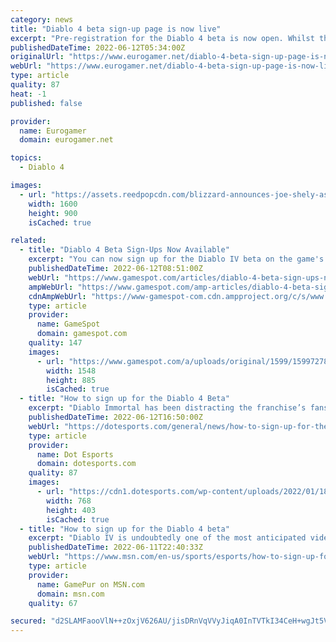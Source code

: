 ```yaml
---
category: news
title: "Diablo 4 beta sign-up page is now live"
excerpt: "Pre-registration for the Diablo 4 beta is now open. Whilst there's still no date yet on when the beta will go live, ..."
publishedDateTime: 2022-06-12T05:34:00Z
originalUrl: "https://www.eurogamer.net/diablo-4-beta-sign-up-page-is-now-live"
webUrl: "https://www.eurogamer.net/diablo-4-beta-sign-up-page-is-now-live"
type: article
quality: 87
heat: -1
published: false

provider:
  name: Eurogamer
  domain: eurogamer.net

topics:
  - Diablo 4

images:
  - url: "https://assets.reedpopcdn.com/blizzard-announces-joe-shely-as-new-diablo-4-game-director-1633644630309.jpg/BROK/thumbnail/1600x900/format/jpg/quality/80/blizzard-announces-joe-shely-as-new-diablo-4-game-director-1633644630309.jpg"
    width: 1600
    height: 900
    isCached: true

related:
  - title: "Diablo 4 Beta Sign-Ups Now Available"
    excerpt: "You can now sign up for the Diablo IV beta on the game's official website. The webpage currently only has the beta listed for PS5, Xbox Series X|S, and PC, although the game was announced to be coming ..."
    publishedDateTime: 2022-06-12T08:51:00Z
    webUrl: "https://www.gamespot.com/articles/diablo-4-beta-sign-ups-now-available/1100-6504475/"
    ampWebUrl: "https://www.gamespot.com/amp-articles/diablo-4-beta-sign-ups-now-available/1100-6504475/"
    cdnAmpWebUrl: "https://www-gamespot-com.cdn.ampproject.org/c/s/www.gamespot.com/amp-articles/diablo-4-beta-sign-ups-now-available/1100-6504475/"
    type: article
    provider:
      name: GameSpot
      domain: gamespot.com
    quality: 147
    images:
      - url: "https://www.gamespot.com/a/uploads/original/1599/15997278/3989762-diablo4.jpeg"
        width: 1548
        height: 885
        isCached: true
  - title: "How to sign up for the Diablo 4 Beta"
    excerpt: "Diablo Immortal has been distracting the franchise’s fans over the last couple of weeks since the game was initially designed for mobile platforms and was then ported to PC. Con ..."
    publishedDateTime: 2022-06-12T16:50:00Z
    webUrl: "https://dotesports.com/general/news/how-to-sign-up-for-the-diablo-4-beta"
    type: article
    provider:
      name: Dot Esports
      domain: dotesports.com
    quality: 87
    images:
      - url: "https://cdn1.dotesports.com/wp-content/uploads/2022/01/18124319/diablo-4-1-768x403.jpg"
        width: 768
        height: 403
        isCached: true
  - title: "How to sign up for the Diablo 4 beta"
    excerpt: "Diablo IV is undoubtedly one of the most anticipated video games coming down the pipeline. While we still are unsure about when the title will actually release as of this writing, there is a chance ..."
    publishedDateTime: 2022-06-11T22:40:33Z
    webUrl: "https://www.msn.com/en-us/sports/esports/how-to-sign-up-for-the-diablo-4-beta/ar-AAYmGo7"
    type: article
    provider:
      name: GamePur on MSN.com
      domain: msn.com
    quality: 67

secured: "d2SLAMFaooVlN++zOxjV626AU/jisDRnVqVVyJiqA0InTVTkI34CeH+wgJt5Vk9/vJOgiy/mKYsUgncQrfki2fBvnHG2ngIYsd/CkHY5nlckWR5KEtcCwsEb/xeR+g8A1bq+19ufG/k/+IMco5/OarmEddNVluX0i5+538nTd4zL1qxo1XdCDI4Pk1jNJjSG+R7HGmhkFC5Cr4X4mBXH6szyoWsNB1gIWIlP/xA1AHN4JsXAKYCBWU3SiZjKaIfiqMGH4lCgX7bMpBSyW34RZ93+Zwna2zsV5jxR2NsNGMiw9ZU3VBoXylauu+vaAiVYCMC/URlN39fMgSIqqioauCIynoEdhM34HjhJTZ0xpvg=;BJ9kzipUwXQgoCOMazVItw=="
---
```


